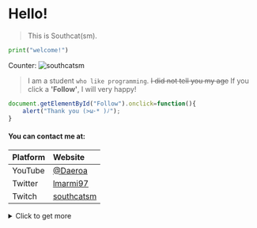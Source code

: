 # Hello!
>This is Southcat(sm).

```Python
print("welcome!")
```
Counter:
![southcatsm](https://count.getloli.com/get/@southcatsm)
>I am a student `who like programming`.
>~~I did not tell you my age~~
>If you click a **'Follow'**, I will very happy!

```javascript
document.getElementById("Follow").onclick=function(){
    alert("Thank you (>ω･* )ﾉ");
}
```
#### You can contact me at:
| Platform | Website  |
| :--------  | :-----  |
| YouTube | [@Daeroa](https://www.youtube.com/@daeroa)
| Twitter | [lmarmi97](https://twitter.com/lmarmi97)
| Twitch | [southcatsm](https://www.twitch.tv/southcatsm)
<details><summary>Click to get more</summary>ヾ(ｏ･ω･)ﾉ</details>


<!--
**southcatsm/southcatsm** is a ✨ _special_ ✨ repository because its `README.md` (this file) appears on your GitHub profile.

Here are some ideas to get you started:

- 🔭 I’m currently working on ...
- 🌱 I’m currently learning ...
- 👯 I’m looking to collaborate on ...
- 🤔 I’m looking for help with ...
- 💬 Ask me about ...
- 📫 How to reach me: ...
- 😄 Pronouns: ...
- ⚡ Fun fact: ...
-->
